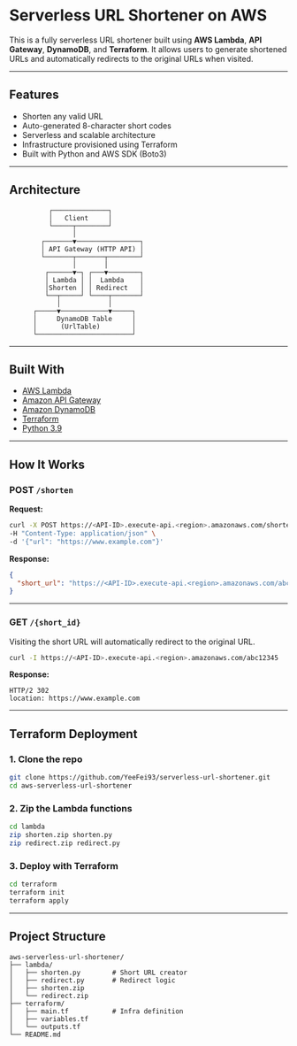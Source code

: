 # Serverless URL Shortener on AWS

This is a fully serverless URL shortener built using **AWS Lambda**, **API Gateway**, **DynamoDB**, and **Terraform**. It allows users to generate shortened URLs and automatically redirects to the original URLs when visited.

---

## Features

- Shorten any valid URL
- Auto-generated 8-character short codes
- Serverless and scalable architecture
- Infrastructure provisioned using Terraform
- Built with Python and AWS SDK (Boto3)

---

## Architecture

```text
          ┌──────────────┐
          │   Client     │
          └─────┬────────┘
                │
        ┌───────▼────────────────┐
        │ API Gateway (HTTP API) │
        └───────┬───────┬────────┘
                │       │
         ┌──────▼─┐ ┌───▼────────┐
         │ Lambda │ │  Lambda    │
         │Shorten │ │ Redirect   │
         └──┬─────┘ └────┬───────┘
            │            │
      ┌─────▼────────────▼─────┐
      │     DynamoDB Table     │
      │      (UrlTable)        │
      └────────────────────────┘
```

---

## Built With

- [AWS Lambda](https://aws.amazon.com/lambda/)
- [Amazon API Gateway](https://aws.amazon.com/api-gateway/)
- [Amazon DynamoDB](https://aws.amazon.com/dynamodb/)
- [Terraform](https://www.terraform.io/)
- [Python 3.9](https://www.python.org/)

---

## How It Works

### POST `/shorten`

**Request:**
```bash
curl -X POST https://<API-ID>.execute-api.<region>.amazonaws.com/shorten \
-H "Content-Type: application/json" \
-d '{"url": "https://www.example.com"}'
```

**Response:**
```json
{
  "short_url": "https://<API-ID>.execute-api.<region>.amazonaws.com/abc12345"
}
```

---

### GET `/{short_id}`

Visiting the short URL will automatically redirect to the original URL.

```bash
curl -I https://<API-ID>.execute-api.<region>.amazonaws.com/abc12345
```

**Response:**
```
HTTP/2 302
location: https://www.example.com
```

---

## Terraform Deployment

### 1. Clone the repo

```bash
git clone https://github.com/YeeFei93/serverless-url-shortener.git
cd aws-serverless-url-shortener
```

### 2. Zip the Lambda functions

```bash
cd lambda
zip shorten.zip shorten.py
zip redirect.zip redirect.py
```

### 3. Deploy with Terraform

```bash
cd terraform
terraform init
terraform apply
```

---

## Project Structure

```
aws-serverless-url-shortener/
├── lambda/
│   ├── shorten.py        # Short URL creator
│   ├── redirect.py       # Redirect logic
│   ├── shorten.zip
│   └── redirect.zip
├── terraform/
│   ├── main.tf           # Infra definition
│   ├── variables.tf
│   └── outputs.tf
└── README.md
```